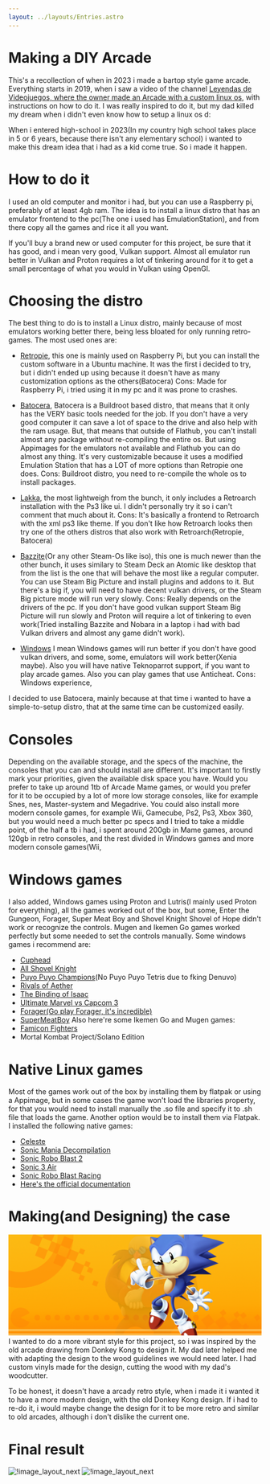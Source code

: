 ```yaml
---
layout: ../layouts/Entries.astro
---
```


# Making a DIY Arcade
This's a recollection of when in 2023 i made a bartop style game arcade. Everything starts in 2019, when i saw a video of the channel [Leyendas de Videojuegos, where the owner made an Arcade with a custom linux os](https://www.youtube.com/watch?v=tZUfZ6DsjCk), with instructions on how to do it.
I was really inspired to do it, but my dad killed my dream when i didn't even know how to setup a linux os d:

When i entered high-school in 2023(In my country high school takes place in 5 or 6 years, because there isn't any elementary school) i wanted to make this dream idea that i had as a kid come true. So i made it happen.

# How to do it
I used an old computer and monitor i had, but you can use a Raspberry pi, preferably of at least 4gb ram.
The idea is to install a linux distro that has an emulator frontend to the pc(The one i used has EmulationStation), and from there copy all the games and rice it all you want.

If you'll buy a brand new or used computer for this project, be sure that it has good, and i mean very good, Vulkan support. Almost all emulator run better in Vulkan and Proton requires a lot of tinkering around for it to get a small percentage of what you would in Vulkan using OpenGl.

# Choosing the distro
The best thing to do is to install a Linux distro, mainly because of most emulators working better there, being less bloated for only running retro-games. The most used ones are:

- [Retropie](https://retropie.org.uk/), this one is mainly used on Raspberry Pi, but you can install the custom software in a Ubuntu machine. It was the first i decided to try, but i didn't ended up using because it doesn't have as many customization options as the others(Batocera)
Cons: Made for Raspberry Pi, i tried using it in my pc and it was prone to crashes.

- [Batocera](https://batocera.org), Batocera is a Buildroot based distro, that means that it only has the VERY basic tools needed for the job. If you don't have a very good computer it can save a lot of space to the drive and also help with the ram usage. But, that means that outside of Flathub, you can't install almost any package without re-compiling the entire os. But using Appimages for the emulators not available and Flathub you can do almost any thing. It's very customizable because it uses a modified Emulation Station that has a LOT of more options than Retropie one does.
Cons: Buildroot distro, you need to re-compile the whole os to install packages.

- [Lakka](https://www.lakka.tv/), the most lightweigh from the bunch, it only includes a Retroarch installation with the Ps3 like ui. I didn't personally try it so i can't comment that much about it.
Cons: It's basically a frontend to Retroarch with the xml ps3 like theme. If you don't like how Retroarch looks then try one of the others distros that also work with Retroarch(Retropie, Batocera)

- [Bazzite](https://bazzite.gg/)(Or any other Steam-Os like iso), this one is much newer than the other bunch, it uses similary to Steam Deck an Atomic like desktop that from the list is the one that will behave the most like a regular computer. You can use Steam Big Picture and install plugins and addons to it. But there's a big if, you will need to have decent vulkan drivers, or the Steam Big picture mode will run very slowly.
Cons: Really depends on the drivers of the pc. If you don't have good vulkan support Steam Big Picture will run slowly and Proton will require a lot of tinkering to even work(Tried installing Bazzite and Nobara in a laptop i had with bad Vulkan drivers and almost any game didn't work).

- [Windows](https://microsoft.com) I mean Windows games will run better if you don't have good vulkan drivers, and some, some, emulators will work better(Xenia maybe). Also you will have native Teknoparrot support, if you want to play arcade games. Also you can play games that use Anticheat.
Cons: Windows experience, 

I decided to use Batocera, mainly because at that time i wanted to have a simple-to-setup distro, that at the same time can be customized easily.

# Consoles
Depending on the available storage, and the specs of the machine, the consoles that you can and should install are different. It's important to firstly mark your priorities, given the available disk space you have. Would you prefer to take up around 1tb of Arcade Mame games, or would you prefer for it to be occupied by a lot of more low storage consoles, like for example Snes, nes, Master-system and Megadrive. You could also install more modern console games, for example Wii, Gamecube, Ps2, Ps3, Xbox 360, but you would need a much better pc specs and 
I tried to take a middle point, of the half a tb i had, i spent around 200gb in Mame games, around 120gb in retro consoles, and the rest divided in Windows games and more modern console games(Wii, 

# Windows games
I also added, Windows games using Proton and Lutris(I mainly used Proton for everything), all the games worked out of the box, but some, Enter the Gungeon, Forager, Super Meat Boy and Shovel Knight Shovel of Hope didn't work or recognize the controls. Mugen and Ikemen Go games worked perfectly but some needed to set the controls manually.
Some windows games i recommend are:
- [Cuphead](https://store.steampowered.com/app/268910/Cuphead/)
- [All Shovel Knight](https://store.steampowered.com/franchise/ShovelKnight)
- [Puyo Puyo Champions](https://store.steampowered.com/app/971620/Puyo_Puyo_Champions/)(No Puyo Puyo Tetris due to fking Denuvo)
- [Rivals of Aether](https://store.steampowered.com/app/383980/Rivals_of_Aether/)
- [The Binding of Isaac](https://store.steampowered.com/app/250900/The_Binding_of_Isaac_Rebirth/)
- [Ultimate Marvel vs Capcom 3](https://store.steampowered.com/app/357190/ULTIMATE_MARVEL_VS_CAPCOM_3/)
- [Forager(Go play Forager, it's incredible)](https://store.steampowered.com/app/751780/Forager/)
- [SuperMeatBoy](https://store.steampowered.com/app/40800/Super_Meat_Boy/)
Also here're some Ikemen Go and Mugen games:
- [Famicon Fighters](https://mcjimmy.net/famicomfighters.html)
- Mortal Kombat Project/Solano Edition
# Native Linux games
Most of the games work out of the box by installing them by flatpak or using a Appimage, but in some cases the game won't load the libraries property, for that you would need to install manually the .so file and specify it to .sh file that loads the game. Another option would be to install them via Flatpak.
I installed the following native games:
- [Celeste](https://store.steampowered.com/app/504230/Celeste/)
- [Sonic Mania Decompilation](https://flathub.org/apps/io.github.santiagocezar.maniatic-launcher)
- [Sonic Robo Blast 2](https://flathub.org/apps/org.srb2.SRB2)
- [Sonic 3 Air](https://flathub.org/apps/org.sonic3air.Sonic3AIR)
- [Sonic Robo Blast Racing](https://flathub.org/apps/org.srb2.SRB2Kart)
- [Here's the official documentation](https://wiki.batocera.org/systems:windows)

# Making(and Designing) the case
![!*This is the gamepad design*](../assets/entries/arcadeDesign1.png)
I wanted to do a more vibrant style for this project, so i was inspired by the old arcade drawing from Donkey Kong to design it. My dad later helped me with adapting the design to the wood guidelines we would need later.
I had custom vinyls made for the design, cutting the wood with my dad's woodcutter.

To be honest, it doesn't have a arcady retro style, when i made it i wanted it to have a more modern design, with the old Donkey Kong design. If i had to re-do it, i would maybe change the design for it to be more retro and similar to old arcades, although i don't dislike the current one.

# Final result
![!image_layout_next](/images/Arcade1.png)
![!image_layout_next](/images/Arcade3.png)
